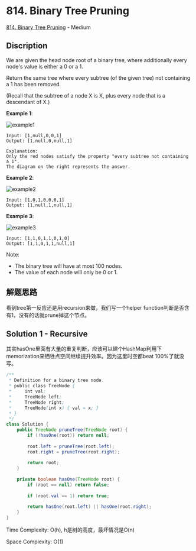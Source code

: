 # 814. Binary Tree Pruning

[814. Binary Tree Pruning](https://leetcode.com/problems/binary-tree-pruning/) - Medium

## Discription
We are given the head node root of a binary tree, where additionally every node's value is either a 0 or a 1.

Return the same tree where every subtree (of the given tree) not containing a 1 has been removed.

(Recall that the subtree of a node X is X, plus every node that is a descendant of X.)

**Example 1**:

![example1](https://s3-lc-upload.s3.amazonaws.com/uploads/2018/04/06/1028_2.png)

    Input: [1,null,0,0,1]
    Output: [1,null,0,null,1]

    Explanation: 
    Only the red nodes satisfy the property "every subtree not containing a 1".
    The diagram on the right represents the answer.
    
**Example 2**:

![example2](https://s3-lc-upload.s3.amazonaws.com/uploads/2018/04/06/1028_1.png)

    Input: [1,0,1,0,0,0,1]
    Output: [1,null,1,null,1]

**Example 3**:

![example3](https://s3-lc-upload.s3.amazonaws.com/uploads/2018/04/05/1028.png)

    Input: [1,1,0,1,1,0,1,0]
    Output: [1,1,0,1,1,null,1]

Note:

+ The binary tree will have at most 100 nodes.
+ The value of each node will only be 0 or 1.
    
## 解题思路
看到tree第一反应还是用recursion来做，我们写一个helper function判断是否含有1，没有的话就prune掉这个节点。
    
## Solution 1 - Recursive
其实hasOne里面有大量的重复判断，应该可以建个HashMap利用下memorization来牺牲点空间继续提升效率。因为这里时空都beat 100%了就没写。

```java
/**
 * Definition for a binary tree node.
 * public class TreeNode {
 *     int val;
 *     TreeNode left;
 *     TreeNode right;
 *     TreeNode(int x) { val = x; }
 * }
 */
class Solution {
    public TreeNode pruneTree(TreeNode root) {
        if (!hasOne(root)) return null;
        
        root.left = pruneTree(root.left);
        root.right = pruneTree(root.right);
        
        return root;
    }
    
    private boolean hasOne(TreeNode root) {
        if (root == null) return false;
        
        if (root.val == 1) return true;
        
        return hasOne(root.left) || hasOne(root.right);
    }
}
```
Time Complexity: O(h), h是树的高度，最坏情况是O(n)

Space Complexity: O(1)
